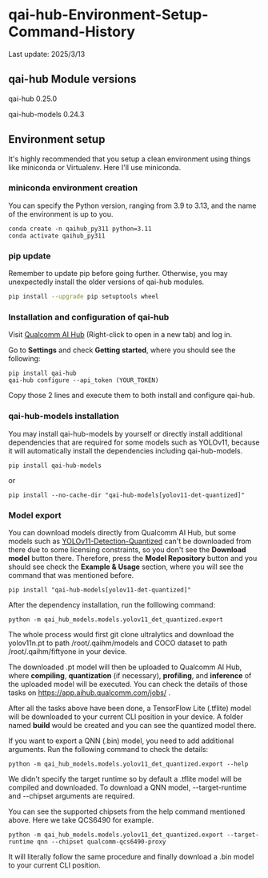 # qai-hub-Environment-Setup-Command-History
Last update: 2025/3/13

## qai-hub Module versions
qai-hub 0.25.0

qai-hub-models 0.24.3

## Environment setup
It's highly recommended that you setup a clean environment using things like miniconda or Virtualenv. Here I'll use miniconda.
### miniconda environment creation
You can specify the Python version, ranging from 3.9 to 3.13, and the name of the environment is up to you.
```
conda create -n qaihub_py311 python=3.11
conda activate qaihub_py311
```

### pip update

Remember to update pip before going further. Otherwise, you may unexpectedly install the older versions of qai-hub modules.
```sh
pip install --upgrade pip setuptools wheel
```

### Installation and configuration of qai-hub
Visit [Qualcomm AI Hub](https://aihub.qualcomm.com/) (Right-click to open in a new tab) and log in.

Go to **Settings** and check **Getting started**, where you should see the following:
```
pip install qai-hub
qai-hub configure --api_token (YOUR_TOKEN)
```

Copy those 2 lines and execute them to both install and configure qai-hub.

### qai-hub-models installation
You may install qai-hub-models by yourself or directly install additional dependencies that are required for some models such as YOLOv11, because it will automatically install the dependencies including qai-hub-models.
```
pip install qai-hub-models
```

or 

```
pip install --no-cache-dir "qai-hub-models[yolov11-det-quantized]"
```

### Model export
You can download models directly from Qualcomm AI Hub, but some models such as [YOLOv11-Detection-Quantized](https://aihub.qualcomm.com/models/yolov11_det_quantized) can't be downloaded from there due to some licensing constraints, so you don't see the **Download model** button there. Therefore, press the **Model Repository** button and you should see check the **Example & Usage** section, where you will see the command that was mentioned before.

```
pip install "qai-hub-models[yolov11-det-quantized]"
```
After the dependency installation, run the folllowing command:

```
python -m qai_hub_models.models.yolov11_det_quantized.export
```
The whole process would first git clone ultralytics and download the yolov11n.pt to path /root/.qaihm/models and COCO dataset to path /root/.qaihm/fiftyone in your device.

The downloaded .pt model will then be uploaded to Qualcomm AI Hub, where **compiling**, **quantization** (if necessary), **profiling**, and **inference** of the uploaded model will be executed. You can check the details of those tasks on https://app.aihub.qualcomm.com/jobs/ .

After all the tasks above have been done, a TensorFlow Lite (.tflite) model will be downloaded to your current CLI position in your device. A folder named **build** would be created and you can see the quantized model there.

If you want to export a QNN (.bin) model, you need to add additional arguments. Run the following command to check the details:

```
python -m qai_hub_models.models.yolov11_det_quantized.export --help
```

We didn't specify the target runtime so by default a .tflite model will be compiled and downloaded. To download a QNN model, --target-runtime and --chipset arguments are required.

You can see the supported chipsets from the help command mentioned above. Here we take QCS6490 for example.

```
python -m qai_hub_models.models.yolov11_det_quantized.export --target-runtime qnn --chipset qualcomm-qcs6490-proxy
```
It will literally follow the same procedure and finally download a .bin model to your current CLI position.
